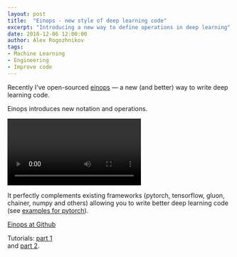 ```yaml
---
layout: post
title:  "Einops - new style of deep learning code"
excerpt: "Introducing a new way to define operations in deep learning"
date: 2018-12-06 12:00:00
author: Alex Rogozhnikov
tags: 
- Machine Learning
- Engineering
- Improve code
---
```


Recently I've open-sourced [einops](https://github.com/arogozhnikov/einops) 
&mdash; a new (and better) way to write deep learning code.

Einops introduces new notation and operations.

<video controls autoplay>
  <source src="http://arogozhnikov.github.io/images/einops/einops_video.mp4" type="video/mp4">
  <img src="http://arogozhnikov.github.io/images/einops/einops_video.gif" alt="einops package examples" />
</video> 

It perfectly complements existing frameworks (pytorch, tensorflow, gluon, chainer, numpy and others)
allowing you to write better deep learning code (see [examples for pytorch](http://arogozhnikov.github.io/einops/pytorch-examples.html)).

[Einops at Github](https://github.com/arogozhnikov/einops)

Tutorials: [part 1](https://github.com/arogozhnikov/einops/blob/master/docs/1-einops-basics.ipynb)  
       and [part 2](https://github.com/arogozhnikov/einops/blob/master/docs/2-einops-for-deep-learning.ipynb).
